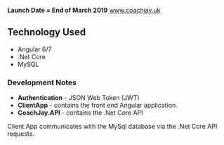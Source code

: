 **Launch Date = End of March 2019**
www.coachjay.uk

## Technology Used ##
* Angular 6/7
* .Net Core
* MySQL

### Development Notes ###
* **Authentication** - JSON Web Token (JWT)
* **ClientApp** - contains the front end Angular application. 
* **CoachJay.API** - contains the .Net Core API

Client App communicates with the MySql database via the .Net Core API requests.
